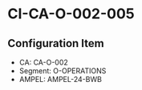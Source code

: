 # CI-CA-O-002-005

## Configuration Item
- CA: CA-O-002
- Segment: O-OPERATIONS
- AMPEL: AMPEL-24-BWB
